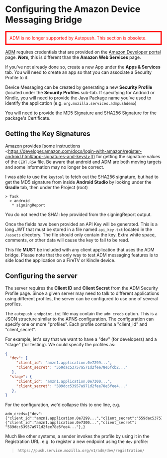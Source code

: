# Configuring the Amazon Device Messaging Bridge

<div style="color:red;border:4px solid red;padding:10px;margin 10px;">ADM is no longer supported by Autopush. This section is obsolete.
</div>

[ADM](https://developer.amazon.com/docs/adm/overview.html) requires
credentials that are provided on the [Amazon Developer
portal](https://developer.amazon.com/myapps.html) page. _**Note**_, this is
different than the **Amazon Web Services** page.

If you've not already done so, create a new App under the **Apps &
Services** tab. You will need to create an app so that you can associate
a Security Profile to it.

Device Messaging can be created by generating a new **Security Profile**
(located under the **Security Profiles** sub-tab. If specifying for
Android or Kindle, you will need to provide the Java Package name you've
used to identify the application (e.g. `org.mozilla.services.admpushdemo`)

You will need to provide the MD5 Signature and SHA256 Signature for the
package's Certificate.

## Getting the Key Signatures

Amazon provides [some instructions \<https://developer.amazon.com/docs/login-with-amazon/register-android.html#app-signatures-and-keys\>]()
for getting the signature values of the `CERT.RSA` file. Be aware that android and ADM
are both moving targets and some information may no longer be correct.

I was able to use the `keytool` to fetch
out the SHA256 signature, but had to get the MD5 signature from inside
**Android Studio** by looking under the **Gradle** tab, then under the
Project (root)

``` text
> Task
  > android
   * signingReport
```

You do not need the SHA1: key provided from the signingReport output.

Once the fields have been provided an API Key will be generated. This is
a long JWT that must be stored in a file named `api_key.txt` located in the `/assets` directory. The file should only contain
the key. Extra white space, comments, or other data will cause the key
to fail to be read.

This file **MUST** be included with any client application that uses the
ADM bridge. Please note that the only way to test ADM messaging features
is to side load the application on a FireTV or Kindle device.

## Configuring the server

The server requires the **Client ID** and **Client Secret** from the ADM
Security Profile page. Since a given server may need to talk to
different applications using different profiles, the server can be
configured to use one of several profiles.

The `autopush_endpoint.ini` file may
contain the `adm_creds` option. This is a
JSON structure similar to the APNS configuration. The configuration can
specify one or more "profiles". Each profile contains a "client_id" and
"client_secret".

For example, let's say that we want to have a "dev" (for developers) and
a "stage" (for testing). We could specify the profiles as:

``` json
{
  "dev": {
     "client_id": "amzn1.application.0e7299...",
     "client_secret": "559dac53757a571d2fee78e5fcb2..."
   },
  "stage": {
     "client_id": "amzn1.application.0e7300...",
     "client_secret": "589dcc53957a971d2fee78e5fee4..."
   },
}
```

For the configuration, we'd collapse this to one line, e.g.

``` text
adm_creds={"dev":{"client_id":"amzn1.application.0e7299...","client_secret":"559dac53757a571d2fee78e5fcb2..."},"stage":{"client_id":"amzn1.application.0e7300...","client_secret": "589dcc53957a971d2fee78e5fee4..."},}
```

Much like other systems, a sender invokes the profile by using it in the
Registration URL. e.g. to register a new endpoint using the `dev` profile:

> `https://push.service.mozilla.org/v1/adm/dev/registration/`
